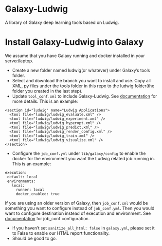 # Galaxy-Ludwig
A library of Galaxy deep learning tools based on Ludwig.

# Install Galaxy-Ludwig into Galaxy
We assume that you have Galaxy running and docker installed in your server/laptop. 
* Create a new folder named ludwig(or whatever) under Galaxy’s tools folder.
* Select and download the branch you want to install and use. Copy all XML, py files under the tools folder in this repo to the ludwig folder(the folder you created in the last step).
* Update `tool_conf.xml` to include Galaxy-Ludwig. See [documentation](https://docs.galaxyproject.org/en/master/admin/tool_panel.html) for more details. This is an example:
```
<section id="ludwig" name="Ludwig Applications">
  <tool file="ludwig/ludwig_evaluate.xml" />
  <tool file="ludwig/ludwig_experiment.xml" />
  <tool file="ludwig/ludwig_hyperopt.xml" />
  <tool file="ludwig/ludwig_predict.xml" />
  <tool file="ludwig/ludwig_render_config.xml" />
  <tool file="ludwig/ludwig_train.xml" />
  <tool file="ludwig/ludwig_visualize.xml" />
</section>
```

* Configure the `job_conf.yml` under `lib/galaxy/config` to enable the docker for the environment you want the Ludwig related job running in. This is an example:
```
execution:
 default: local
 environments:
   local:
     runner: local
     docker_enabled: true
```
If you are using an older version of Galaxy, then `job_conf.xml` would be something you want to configure instead of `job_conf.yml`. Then you would want to configure destination instead of execution and environment. 
See [documentation](https://docs.galaxyproject.org/en/master/admin/jobs.html#running-jobs-in-containers) for job_conf configuration. 
* If you haven’t set `sanitize_all_html: false` in `galaxy.yml`, please set it to False to enable our HTML report functionality.
* Should be good to go. 
